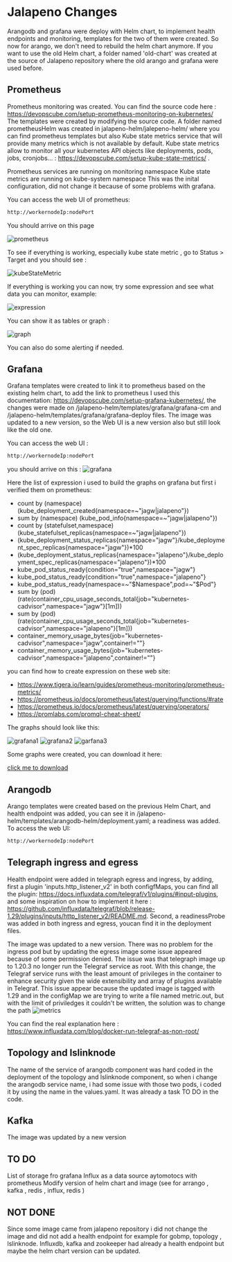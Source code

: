 # Jalapeno Changes 

Arangodb and grafana were deploy with Helm chart, to implement health endpoints and monitoring, templates for the two of them were created. So now for arango, we don't need to rebuild the helm chart anymore. If you want to use the old Helm chart, a folder named 'old-chart' was created at the source of Jalapeno repository where the old arango and grafana were used before.

## Prometheus 

Prometheus monitoring was created. You can find the source code here :  https://devopscube.com/setup-prometheus-monitoring-on-kubernetes/
The templates were created by modifying the source code. 
A folder named prometheusHelm was created in  jalapeno-helm/jalepeno-helm/ where you can find prometheus templates but also Kube state metrics service that will provide many metrics which is not available by default.  Kube state metrics allow to monitor all your kubernetes API objects like deployments, pods, jobs, cronjobs... : https://devopscube.com/setup-kube-state-metrics/ . 

Prometheus services are running on monitoring namespace 
Kube state metrics are running on kube-system namespace 
This was the inital configuration, did not change it because of some problems with grafana. 

You can access the web UI of prometheus: 

```bash
http://workernodeIp:nodePort
```

You should arrive on this page 

![prometheus](screenshots/image.png)

To see if everything is working, especially kube state metric , go to Status > Target and you should see :

![kubeStateMetric](screenshots/image-1.png)

If everything is working you can now, try some expression and see what data you can monitor, example: 

![expression](screenshots/image-2.png)

You can show it as tables or graph :

![graph](screenshots/image-5.png)

You can also do some alerting if needed. 


## Grafana 

Grafana templates were created to link it to prometheus based on the existing helm chart, to add the link to prometheus I used this documentation: https://devopscube.com/setup-grafana-kubernetes/, the changes were made on /jalapeno-helm/templates/grafana/grafana-cm and /jalapeno-helm/templates/grafana/grafana-deploy files.
The image was updated to a new version, so the Web UI is a new version also but still look like the old one. 

You can access the web UI : 

```bash
http://workernodeIp:nodePort
```
you should arrive on this : 
![grafana](screenshots/image-4.png)

Here the list of expression i used to build the graphs on grafana but first i verified them on prometheus: 

- count by (namespace) (kube_deployment_created{namespace=~"jagw|jalapeno"})
- sum by (namespace) (kube_pod_info{namespace=~"jagw|jalapeno"})
- count by (statefulset,namespace) (kube_statefulset_replicas{namespace=~"jagw|jalapeno"})
- (kube_deployment_status_replicas{namespace="jagw"}/kube_deployment_spec_replicas{namespace="jagw"})*100
- (kube_deployment_status_replicas{namespace="jalapeno"}/kube_deployment_spec_replicas{namespace="jalapeno"})*100
- kube_pod_status_ready{condition="true",namespace="jagw"}
- kube_pod_status_ready{condition="true",namespace="jalapeno"}
- kube_pod_status_ready{namespace=~"$Namespace",pod=~"$Pod"}
- sum by (pod) (rate(container_cpu_usage_seconds_total{job="kubernetes-cadvisor",namespace="jagw"}[1m]))
- sum by (pod) (rate(container_cpu_usage_seconds_total{job="kubernetes-cadvisor",namespace="jalapeno"}[1m]))
- container_memory_usage_bytes{job="kubernetes-cadvisor",namespace="jagw",container!=""}
- container_memory_usage_bytes{job="kubernetes-cadvisor",namespace="jalapeno",container!=""}

you can find how to create expression on these web site: 
- https://www.tigera.io/learn/guides/prometheus-monitoring/prometheus-metrics/
- https://prometheus.io/docs/prometheus/latest/querying/functions/#rate 
- https://prometheus.io/docs/prometheus/latest/querying/operators/
- https://promlabs.com/promql-cheat-sheet/ 

The graphs should look like this: 

![grafana1](screenshots/image-6.png)
![grafana2](screenshots/image-7.png)
![garfana3](screenshots/image-8.png)

Some graphs were created, you can download it here: 

[click me to download](https://github.com/inesbenltaifa/jalapeno-helm/blob/main/jalapeno-helm/graph/>)

## Arangodb

Arango templates were created based on the previous Helm Chart, and health endpoint was added, you can see it in /jalapeno-helm/templates/arangodb-helm/deployment.yaml; a readiness was added. 
To access the web UI: 

```bash
http://workernodeIp:nodePort
```

## Telegraph ingress and egress 

Health endpoint were added in telegraph egress and ingress, by adding, first a plugin 'inputs.http_listener_v2' in both configfMaps, you can find all the plugin: https://docs.influxdata.com/telegraf/v1/plugins/#input-plugins, and some inspiration on how to implement it here : https://github.com/influxdata/telegraf/blob/release-1.29/plugins/inputs/http_listener_v2/README.md. Second, a readinessProbe was added in both ingress and egress, youcan find it in the deployment files.

The image was updated to a new version. There was no problem for the ingress pod but by updating the egress image some issue appeared because of some permission denied. 
The issue was that telegraph image up to 1.20.3 no longer run the Telegraf service as root. With this change, the Telegraf service runs with the least amount of privileges in the container to enhance security given the wide extensibility and array of plugins available in Telegraf.
This issue appear because the updated image is tagged with 1.29 and in the configMap we are trying to write a file named metric.out, but with the limit of priviledges it couldn't be written, the solution was to change the path 
![metrics](image-3.png)

You can find the real explanation here : https://www.influxdata.com/blog/docker-run-telegraf-as-non-root/ 

## Topology and lslinknode

The name of the service of arangodb component was hard coded in the deployment of the topology and lslinknode component, so when i change the arangodb service name, i had some issue with those two pods, i coded it by using the name in the values.yaml. It was already a task TO DO in the code. 

## Kafka 

The image was updated by a new version 


## TO DO 

List of storage fro grafana 
Influx as a data source aytomotocs with prometheus 
Modify version of helm chart and image (see for arrango , kafka , redis , influx, redis )

## NOT DONE 

Since some image came from jalapeno repository i did not change the image and did not add a health endpoint for example for gobmp, topology , lslinknode.
Influxdb, kafka and zookeeper had already a health endpoint but maybe the helm chart version can be updated.

